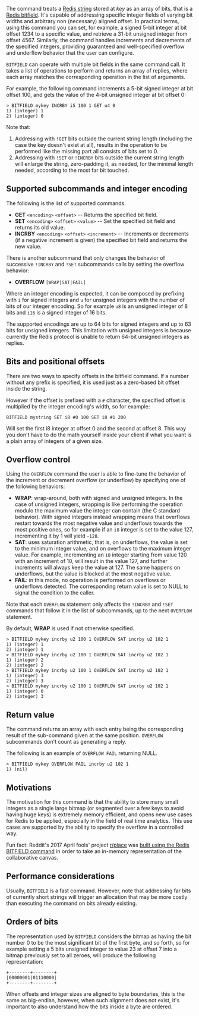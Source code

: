 The command treats a [Redis string](/docs/data-types/strings) stored at _key_ as an array of bits, that is a [Redis bitfield](/docs/data-types/bitfields).
It's capable of addressing specific integer fields of varying bit widths and arbitrary non (necessary) aligned offset.
In practical terms, using this command you can set, for example, a signed 5-bit integer at bit offset 1234 to a specific value, and retrieve a 31-bit unsigned integer from offset 4567.
Similarly, the command handles increments and decrements of the specified integers, providing guaranteed and well-specified overflow and underflow behavior that the user can configure.

`BITFIELD` can operate with multiple bit fields in the same command call.
It takes a list of operations to perform and returns an array of replies, where each array matches the corresponding operation in the list of arguments.

For example, the following command increments a 5-bit signed integer at bit offset 100, and gets the value of the 4-bit unsigned integer at bit offset 0:

```
> BITFIELD mykey INCRBY i5 100 1 GET u4 0
1) (integer) 1
2) (integer) 0
```

Note that:

1. Addressing with `!GET` bits outside the current string length (including the case the key doesn't exist at all), results in the operation to be performed like the missing part all consists of bits set to 0.
2. Addressing with `!SET` or `!INCRBY` bits outside the current string length will enlarge the string, zero-padding it, as needed, for the minimal length needed, according to the most far bit touched.

## Supported subcommands and integer encoding

The following is the list of supported commands.

* **GET** `<encoding>` `<offset>` -- Returns the specified bit field.
* **SET** `<encoding>` `<offset>` `<value>` -- Set the specified bit field and returns its old value.
* **INCRBY** `<encoding>` `<offset>` `<increment>` -- Increments or decrements (if a negative increment is given) the specified bit field and returns the new value.

There is another subcommand that only changes the behavior of successive
`!INCRBY` and `!SET` subcommands calls by setting the overflow behavior:

* **OVERFLOW** `[WRAP|SAT|FAIL]`

Where an integer encoding is expected, it can be composed by prefixing with `i` for signed integers and `u` for unsigned integers with the number of bits of our integer encoding. So for example `u8` is an unsigned integer of 8 bits and `i16` is a
signed integer of 16 bits.

The supported encodings are up to 64 bits for signed integers and up to 63 bits for
unsigned integers.
This limitation with unsigned integers is because currently the Redis protocol is unable to return 64-bit unsigned integers as replies.

## Bits and positional offsets

There are two ways to specify offsets in the bitfield command.
If a number without any prefix is specified, it is used just as a zero-based bit offset inside the string.

However if the offset is prefixed with a `#` character, the specified offset
is multiplied by the integer encoding's width, so for example:

    BITFIELD mystring SET i8 #0 100 SET i8 #1 200

Will set the first i8 integer at offset 0 and the second at offset 8.
This way you don't have to do the math yourself inside your client if what
you want is a plain array of integers of a given size.

## Overflow control

Using the `OVERFLOW` command the user is able to fine-tune the behavior of
the increment or decrement overflow (or underflow) by specifying one of
the following behaviors:

* **WRAP**: wrap-around, both with signed and unsigned integers. In the case of unsigned integers, wrapping is like performing the operation modulo the maximum value the integer can contain (the C standard behavior). With signed integers instead wrapping means that overflows restart towards the most negative value and underflows towards the most positive ones, so for example if an `i8` integer is set to the value 127, incrementing it by 1 will yield `-128`.
* **SAT**: uses saturation arithmetic, that is, on underflows, the value is set to the minimum integer value, and on overflows to the maximum integer value. For example, incrementing an `i8` integer starting from value 120 with an increment of 10, will result in the value 127, and further increments will always keep the value at 127. The same happens on underflows, but the value is blocked at the most negative value.
* **FAIL**: in this mode, no operation is performed on overflows or underflows detected. The corresponding return value is set to NULL to signal the condition to the caller.

Note that each `OVERFLOW` statement only affects the `!INCRBY` and `!SET`
commands that follow it in the list of subcommands, up to the next `OVERFLOW`
statement.

By default, **WRAP** is used if not otherwise specified.

    > BITFIELD mykey incrby u2 100 1 OVERFLOW SAT incrby u2 102 1
    1) (integer) 1
    2) (integer) 1
    > BITFIELD mykey incrby u2 100 1 OVERFLOW SAT incrby u2 102 1
    1) (integer) 2
    2) (integer) 2
    > BITFIELD mykey incrby u2 100 1 OVERFLOW SAT incrby u2 102 1
    1) (integer) 3
    2) (integer) 3
    > BITFIELD mykey incrby u2 100 1 OVERFLOW SAT incrby u2 102 1
    1) (integer) 0
    2) (integer) 3

## Return value

The command returns an array with each entry being the corresponding result of the sub-command given at the same position. `OVERFLOW` subcommands don't count
as generating a reply.

The following is an example of `OVERFLOW FAIL` returning NULL.

    > BITFIELD mykey OVERFLOW FAIL incrby u2 102 1
    1) (nil)

## Motivations

The motivation for this command is that the ability to store many small integers
as a single large bitmap (or segmented over a few keys to avoid having huge keys) is extremely memory efficient, and opens new use cases for Redis to be applied, especially in the field of real time analytics. This use cases are supported by the ability to specify the overflow in a controlled way.

Fun fact: Reddit's 2017 April fools' project [r/place](https://reddit.com/r/place) was [built using the Redis BITFIELD command](https://redditblog.com/2017/04/13/how-we-built-rplace/) in order to take an in-memory representation of the collaborative canvas.

## Performance considerations

Usually, `BITFIELD` is a fast command.
However, note that addressing far bits of currently short strings will trigger an allocation that may be more costly than executing the command on bits already existing.

## Orders of bits

The representation used by `BITFIELD` considers the bitmap as having the
bit number 0 to be the most significant bit of the first byte, and so forth, so
for example setting a 5 bits unsigned integer to value 23 at offset 7 into a
bitmap previously set to all zeroes, will produce the following representation:

    +--------+--------+
    |00000001|01110000|
    +--------+--------+

When offsets and integer sizes are aligned to byte boundaries, this is the
same as big-endian, however, when such alignment does not exist, it's important to also understand how the bits inside a byte are ordered.

